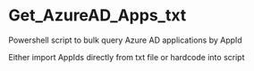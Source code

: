 # Get_AzureAD_Apps_txt

Powershell script to bulk query Azure AD applications by AppId

Either import AppIds directly from txt file or hardcode into script
